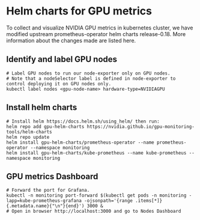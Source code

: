 # Helm charts for GPU metrics
To collect and visualize NVIDIA GPU metrics in kubernetes cluster, we have modified upstream prometheus-operator helm charts release-0.18. More information about the changes made are listed here.

## Identify and label GPU nodes
```
# Label GPU nodes to run our node-exporter only on GPU nodes.
# Note that a nodeSelector label is defined in node-exporter to control deploying it on GPU nodes only. 
kubectl label nodes <gpu-node-name> hardware-type=NVIDIAGPU
```

## Install helm charts
```
# Install helm https://docs.helm.sh/using_helm/ then run:
helm repo add gpu-helm-charts https://nvidia.github.io/gpu-monitoring-tools/helm-charts
helm repo update
helm install gpu-helm-charts/prometheus-operator --name prometheus-operator --namespace monitoring
helm install gpu-helm-charts/kube-prometheus --name kube-prometheus --namespace monitoring
```

## GPU metrics Dashboard
```
# Forward the port for Grafana.
kubectl -n monitoring port-forward $(kubectl get pods -n monitoring -lapp=kube-prometheus-grafana -ojsonpath='{range .items[*]}{.metadata.name}{"\n"}{end}') 3000 &
# Open in browser http://localhost:3000 and go to Nodes Dashboard
```